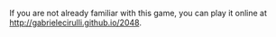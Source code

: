 If you are not already familiar with this game, you can play it online at http://gabrielecirulli.github.io/2048.
